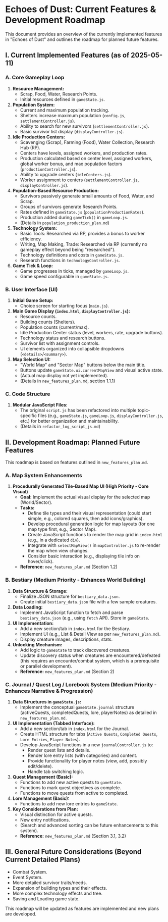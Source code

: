 # Echoes of Dust: Current Features & Development Roadmap

This document provides an overview of the currently implemented features in "Echoes of Dust" and outlines the roadmap for planned future features.

## I. Current Implemented Features (as of 2025-05-11)

### A. Core Gameplay Loop

1. **Resource Management:**
    * Scrap, Food, Water, Research Points.
    * Initial resources defined in `gameState.js`.
2. **Population System:**
    * Current and maximum population tracking.
    * Shelters increase maximum population (`config.js`, `settlementController.js`).
    * Ability to search for new survivors (`settlementController.js`).
    * Basic survivor list display (`displayController.js`).
3. **Idle Production Centers:**
    * Scavenging (Scrap), Farming (Food), Water Collection, Research Hub (RP).
    * Centers have levels, assigned workers, and production rates.
    * Production calculated based on center level, assigned workers, global worker bonus, and max population factors (`productionController.js`).
    * Ability to upgrade centers (`idleCenters.js`).
    * Worker assignment to centers (`settlementController.js`, `displayController.js`).
4. **Population-Based Resource Production:**
    * Survivors passively generate small amounts of Food, Water, and Scrap.
    * Groups of survivors generate Research Points.
    * Rates defined in `gameState.js` (`populationProductionRates`).
    * Production added during `gameTick()` in `gameLoop.js`.
    * (Details in `population_production_plan.md`)
5. **Technology System:**
    * Basic Tools: Researched via RP, provides a bonus to worker efficiency.
    * Writing, Map Making, Trade: Researched via RP (currently no gameplay effect beyond being "researched").
    * Technology definitions and costs in `gameState.js`.
    * Research functions in `technologyController.js`.
6. **Game Tick & Loop:**
    * Game progresses in ticks, managed by `gameLoop.js`.
    * Game speed configurable in `gameState.js`.

### B. User Interface (UI)

1. **Initial Game Setup:**
    * Choice screen for starting focus (`main.js`).
2. **Main Game Display (`index.html`, `displayController.js`):**
    * Resource counts.
    * Building counts (Shelters).
    * Population counts (current/max).
    * Idle Production Center status (level, workers, rate, upgrade buttons).
    * Technology status and research buttons.
    * Survivor list with assignment controls.
    * UI elements organized into collapsible dropdowns (`<details>`/`<summary>`).
3. **Map Selection UI:**
    * "World Map" and "Sector Map" buttons below the main title.
    * Buttons update `gameState.ui.currentMapView` and visual active state.
    * (Actual map display not yet implemented).
    * (Details in `new_features_plan.md`, section 1.1.1)

### C. Code Structure

1. **Modular JavaScript Files:**
    * The original `script.js` has been refactored into multiple topic-specific files (e.g., `gameState.js`, `gameLoop.js`, `displayController.js`, etc.) for better organization and maintainability.
    * (Details in `refactor_log_script_js.md`)

## II. Development Roadmap: Planned Future Features

This roadmap is based on features outlined in `new_features_plan.md`.

### A. Map System Enhancements

1. **Procedurally Generated Tile-Based Map UI (High Priority - Core Visual)**
    * **Goal:** Implement the actual visual display for the selected map (World/Sector).
    * **Tasks:**
        * Define tile types and their visual representation (could start simple, e.g., colored squares, then add icons/graphics).
        * Develop procedural generation logic for map layouts (for one map type first, e.g., Sector Map).
        * Create JavaScript functions to render the map grid in `index.html` (e.g., in a dedicated `div`).
        * Integrate with `selectMapView()` in `mapController.js` to re-render the map when view changes.
        * Consider basic interaction (e.g., displaying tile info on hover/click).
    * **Reference:** `new_features_plan.md` (Section 1.2)

### B. Bestiary (Medium Priority - Enhances World Building)

1. **Data Structure & Storage:**
    * Finalize JSON structure for `bestiary_data.json`.
    * Create initial `bestiary_data.json` file with a few sample creatures.
2. **Data Loading:**
    * Implement JavaScript function to fetch and parse `bestiary_data.json` (e.g., using `fetch` API). Store in `gameState`.
3. **UI Implementation:**
    * Add a new section/tab in `index.html` for the Bestiary.
    * Implement UI (e.g., List & Detail View as per `new_features_plan.md`).
    * Display creature images, descriptions, stats.
4. **Unlocking Mechanism:**
    * Add logic to `gameState` to track discovered creatures.
    * Update discovery status when creatures are encountered/defeated (this requires an encounter/combat system, which is a prerequisite or parallel development).
    * **Reference:** `new_features_plan.md` (Section 2)

### C. Journal / Quest Log / Lorebook System (Medium Priority - Enhances Narrative & Progression)

1. **Data Structures in `gameState.js`:**
    * Implement the conceptual `gameState.journal` structure (activeQuests, completedQuests, lore, playerNotes) as detailed in `new_features_plan.md`.
2. **UI Implementation (Tabbed Interface):**
    * Add a new section/tab in `index.html` for the Journal.
    * Create HTML structure for tabs (`Active Quests`, `Completed Quests`, `Lore Entries`, `Player Notes`).
    * Develop JavaScript functions in a new `journalController.js` to:
        * Render quest lists and details.
        * Render lore entry lists (with categories) and content.
        * Provide functionality for player notes (view, add, possibly edit/delete).
        * Handle tab switching logic.
3. **Quest Management (Basic):**
    * Functions to add new active quests to `gameState`.
    * Functions to mark quest objectives as complete.
    * Functions to move quests from active to completed.
4. **Lore Management (Basic):**
    * Functions to add new lore entries to `gameState`.
5. **Key Considerations from Plan:**
    * Visual distinction for active quests.
    * New entry notifications.
    * (Search and advanced sorting can be future enhancements to this system).
    * **Reference:** `new_features_plan.md` (Section 3.1, 3.2)

## III. General Future Considerations (Beyond Current Detailed Plans)

* Combat System.
* Event System.
* More detailed survivor traits/needs.
* Expansion of building types and their effects.
* More complex technology effects and tree.
* Saving and Loading game state.

This roadmap will be updated as features are implemented and new plans are developed.
